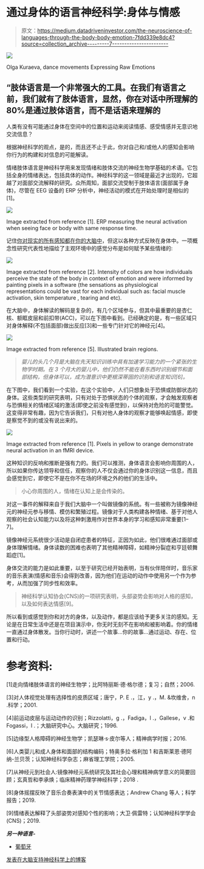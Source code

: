 # 通过身体的语言神经科学:身体与情感

> 原文：<https://medium.datadriveninvestor.com/the-neuroscience-of-languages-through-the-body-body-emotion-7fdd339e8dc4?source=collection_archive---------7----------------------->

![](img/5eac9e8f7a23a6060aef3f28a709034b.png)

Olga Kuraeva, dance movements Expressing Raw Emotions

## “肢体语言是一个非常强大的工具。在我们有语言之前，我们就有了肢体语言，显然，你在对话中所理解的 80%是通过肢体语言，而不是话语来理解的

人类有没有可能通过身体在空间中的位置和运动来阅读情感、感受情感并无意识地交流信息？

根据神经科学的观点，是的，而且还不止于此，你对自己和/或他人的感知会影响你行为的构建和对信息的可能解读。

情绪肢体语言是神经科学用来发现情绪和肢体交流的神经生物学基础的术语。它包括全身的情绪表达，包括具体的动作。神经科学的这一领域是最近才出现的，它超越了对面部交流解释的研究。众所周知，面部交流受制于肢体语言(面部属于身体)，尽管在 EEG 设备的 ERP 分析中，神经活动的模式在开始处理时是相似的[1]。

![](img/e5e5145d762305693159a790957f38f0.png)

Image extracted from reference [1]. ERP measuring the neural activation when seeing face or body with same response time.

记住[你对现实的所有感知都在你的大脑中](https://medium.com/datadriveninvestor/we-human-machines-hallucinate-our-reality-in-diluted-states-of-consciousness-90a15e94834d)，但这以各种方式反映在身体中。一项概念性研究代表性地描绘了主观环境中的感觉分布是如何赋予某些情绪的:

![](img/2c1be0b9b125cb72ba1523eaf1d7202c.png)

Image extracted from reference [2]. Intensity of colors are how individuals perceive the state of the body in context of emotion and were informed by painting pixels in a software (the sensations as physiological representations could be vast for each individual such as: facial muscle activation, skin temperature , tearing and etc).

在大脑中，身体解读的解码是复杂的，有几个区域参与，但其中最重要的是杏仁核、额眶皮层和前扣带(ACC)，可以在下图中看到。已经确定的是，有一些区域只对身体解释(不包括面部)做出反应[3]和一些专门针对它的神经元[4]。

![](img/4bf22ea718e6a6edd9fa38866ce5767d.png)

Image extracted from reference [5]. Illustrated brain regions.

> *婴儿的头几个月是大脑在先天知识训练中具有加速学习能力的一个紧张的生物学时期。在 3 个月大的婴儿中，他们仍然不能在看东西时识别细节和面部结构，但身体可以，成为潜意识中更根深蒂固的识别和语言知识[6]。*

在下图中，我们看到一个实验，在这个实验中，人们只想象处于恐惧或防御状态的身体。这些类型的研究表明，只有对处于恐惧状态的个体的观察，才会触发观察者与恐惧相关的情绪区域的激活(即使之前没有感觉到)，以保持对危险的可能警觉。这变得非常有趣，因为它告诉我们，只有对他人身体的观察才能够唤起情感，即使是察觉不到的或没有说出来的。

![](img/6b8833380dfc9964238d275aaaeeb217.png)

Image extracted from reference [1]. Pixels in yellow to orange demonstrate neural activation in an fMRI device.

这种知识的反响和推断是强有力的。我们可以推测，身体语言会影响你周围的人，所以如果你传达领导和信任，观察你的人不仅会通过你的身体识别这一信息，而且会感觉到它，即使它不是在你不在场的环境之外的他们的生活中。

> 小心你周围的人，情绪在认知上是会传染的。

对这一事件的解释来自于我们大脑中一个叫做镜像的系统。有一些被称为镜像神经元的神经元参与移情、模仿和繁殖过程。镜像对于人类构建各种情绪、基于对他人观察的社会认知能力以及将这种刺激用作对世界本身的学习和感知非常重要[1–7]。

镜像神经元系统很少活动是自闭症患者的特征，正因为如此，他们很难通过面部或身体理解情绪。身体读数的困难也表明了其他精神障碍，如精神分裂症和亨廷顿舞蹈症[1]。

身体交流的能力是如此重要，以至于研究已经开始表明，当有伙伴陪伴时，音乐家的音乐表演(情感和音乐)会得到改善，因为他们在运动的动作中使用另一个作为参考，从而加强了同步性和效率。

> 神经科学认知协会(CNS)的一项研究表明，头部姿势会影响对人格的感知，以及如何表达情感[9]。

所以看到或感觉到你和对方的身体，以及动作，都是应该给予更多关注的感知。无论是在日常生活中还是在项目演示中，你无时无刻不在影响和被影响着。你的情绪一直通过身体散发。当你行动时，讲述一个故事…你的故事…通过运动、存在、位置和行动。

# 参考资料:

[1]走向情绪肢体语言的神经生物学；比阿特丽斯·德·格尔德；复习；自然；2006.

[3]对人体视觉处理有选择性的皮质区域；唐宁，P. E .，江，y .，M. &坎维舍，n .科学；2001.

[4]前运动皮层与运动动作的识别；Rizzolatti，g .，Fadiga，l .，Gallese，v .和 Fogassi，l .；大脑研究中心。大脑研究；1996.

[5]边缘型人格障碍的神经生物学；凯瑟琳·s·皮尔等人；精神病学时报；2016.

[6]人类婴儿和成人身体和面部的结构编码；特奥多拉·格利加 1 和吉斯莱恩·德阿纳-兰贝茨；认知神经科学杂志；麻省理工学院；2005.

[7]从神经元到社会人:镜像神经元系统研究及其社会心理和精神病学意义的简要回顾；玄真哲和李承焕；临床精神药理学神经科学；2018 .

[8]身体摇摆反映了音乐合奏表演中的关节情感表达；Andrew Chang 等人；科学报告；2019.

[9]情绪表达解释了头部姿势对感知个性的影响；大卫·佩雷特；认知神经科学学会(CNS)；2019.

***另一种语言-***

*   [葡萄牙 ](https://www.brainlatam.com/blog/a-neurociencia-das-linguagens-atraves-do-corpo-emocaocorpo-506)

[发表在大脑支持神经科学上的博客](https://www.brainlatam.com/blog/the-neuroscience-of-languages-through-the-body-body-emotion-550)